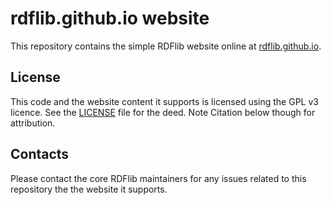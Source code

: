 # rdflib.github.io website

This repository contains the simple RDFlib website online at [rdflib.github.io](https://rdflib.github.io).

## License
This code and the website content it supports is licensed using the GPL v3 licence. See the [LICENSE](LICENSE) file for the deed. Note Citation below though for attribution.

## Contacts
Please contact the core RDFlib maintainers for any issues related to this repository the the website it supports.
